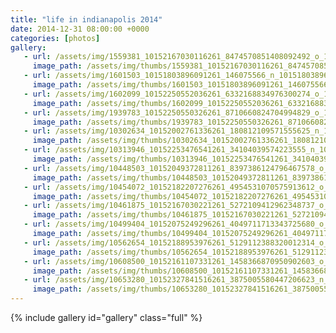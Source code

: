 ```yaml
---
title: "life in indianapolis 2014"
date: 2014-12-31 08:00:00 +0000
categories: [photos]
gallery:
   - url: /assets/img/1559381_10152167030116261_8474570851408092492_o_10152167030116261.jpg
     image_path: /assets/img/thumbs/1559381_10152167030116261_8474570851408092492_o_10152167030116261.png
   - url: /assets/img/1601503_10151803896091261_146075566_n_10151803896091261.jpg
     image_path: /assets/img/thumbs/1601503_10151803896091261_146075566_n_10151803896091261.png
   - url: /assets/img/1602099_10152250552036261_6332168834976300274_o_10152250552036261.jpg
     image_path: /assets/img/thumbs/1602099_10152250552036261_6332168834976300274_o_10152250552036261.png
   - url: /assets/img/1939783_10152250550326261_8710660824704994829_o_10152250550326261.jpg
     image_path: /assets/img/thumbs/1939783_10152250550326261_8710660824704994829_o_10152250550326261.png
   - url: /assets/img/10302634_10152002761336261_180812109571555625_n_10152002761336261.jpg
     image_path: /assets/img/thumbs/10302634_10152002761336261_180812109571555625_n_10152002761336261.png
   - url: /assets/img/10313946_10152253476541261_34104039574223555_n_10152253476541261.jpg
     image_path: /assets/img/thumbs/10313946_10152253476541261_34104039574223555_n_10152253476541261.png
   - url: /assets/img/10448503_10152049372811261_8397386124796467578_o_10152049372811261.jpg
     image_path: /assets/img/thumbs/10448503_10152049372811261_8397386124796467578_o_10152049372811261.png
   - url: /assets/img/10454072_10152182207276261_4954531070575913612_o_10152182207276261.jpg
     image_path: /assets/img/thumbs/10454072_10152182207276261_4954531070575913612_o_10152182207276261.png
   - url: /assets/img/10461875_10152167030221261_5272109412962348737_o_10152167030221261.jpg
     image_path: /assets/img/thumbs/10461875_10152167030221261_5272109412962348737_o_10152167030221261.png
   - url: /assets/img/10499404_10152075249296261_4049711713343725680_o_10152075249296261.jpg
     image_path: /assets/img/thumbs/10499404_10152075249296261_4049711713343725680_o_10152075249296261.png
   - url: /assets/img/10562654_10152188953976261_5129112388320012314_o_10152188953976261.jpg
     image_path: /assets/img/thumbs/10562654_10152188953976261_5129112388320012314_o_10152188953976261.png
   - url: /assets/img/10608500_10152161107331261_1458366870950902603_o_10152161107331261.jpg
     image_path: /assets/img/thumbs/10608500_10152161107331261_1458366870950902603_o_10152161107331261.png
   - url: /assets/img/10653280_10152327841516261_3875005580447206623_n_10152327841516261.jpg
     image_path: /assets/img/thumbs/10653280_10152327841516261_3875005580447206623_n_10152327841516261.png
---
```

{% include gallery id="gallery" class="full" %}